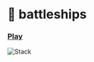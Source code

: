 # :ship: battleships

### [Play](https://dainty-blancmange-a09ae1.netlify.app/)

![Stack](https://skillicons.dev/icons?i=ts,nodejs,express,react,vite,tailwind,netlify)


